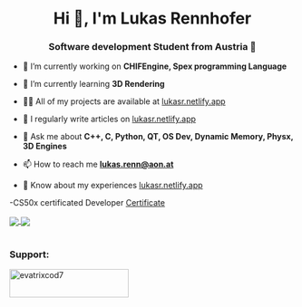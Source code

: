 <h1 align="center">Hi 👋, I'm Lukas Rennhofer</h1>
<h3 align="center">Software development Student from Austria 🚠</h3>

- 🔭 I’m currently working on **CHIFEngine, Spex programming Language**

- 🌱 I’m currently learning **3D Rendering**

- 👨‍💻 All of my projects are available at [lukasr.netlify.app](https://lukasrdev.netlify.app/)

- 📝 I regularly write articles on [lukasr.netlify.app](https://lukasrdev.netlify.app/)

- 💬 Ask me about **C++, C, Python, QT, OS Dev, Dynamic Memory, Physx, 3D Engines**

- 📫 How to reach me **lukas.renn@aon.at**

- 📄 Know about my experiences [lukasr.netlify.app](https://lukasrdev.netlify.app/)

-CS50x certificated Developer [Certificate](https://certificates.cs50.io/2581aef4-1978-48e3-a196-8c5162e201ac.pdf?size=letter)

<a href="">
  <img align="center" src="https://github-readme-stats.vercel.app/api?username=LL-Program&theme=github_dark&hide=contribs&show_icons=true" />
</a>
<a href="">
  <img align="center" src="https://github-readme-stats.vercel.app/api/top-langs/?username=LL-Program&theme=github_dark&layout=compact" />
</a>

<br/>
<br/>
<h3 align="left">Support:</h3>
<p><a href="https://www.buymeacoffee.com/evatrixcod7"> <img align="left" src="https://cdn.buymeacoffee.com/buttons/v2/default-yellow.png" height="50" width="210" alt="evatrixcod7" /></a></p><br><br>


